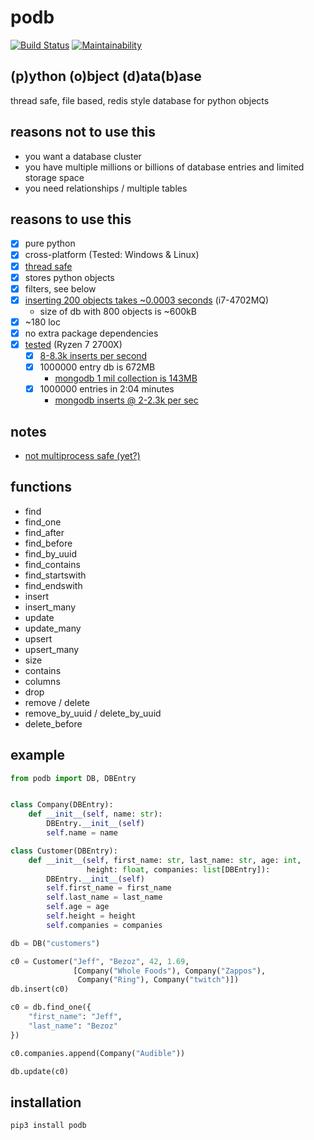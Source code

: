 
# podb

[![Build Status](https://build.eberlein.io/buildStatus/icon?job=python_podb)](https://build.eberlein.io/view/python/job/python_podb/)
[![Maintainability](https://api.codeclimate.com/v1/badges/4c7092020ba5916cd90b/maintainability)](https://codeclimate.com/github/nbdy/podb/maintainability)

## (p)ython (o)bject (d)ata(b)ase

thread safe, file based, redis style database for python objects

## reasons not to use this
- you want a database cluster
- you have multiple millions or billions of database entries and limited storage space
- you need relationships / multiple tables

## reasons to use this

- [X] pure python
- [X] cross-platform (Tested: Windows & Linux)
- [X] [thread safe](tests/threaded.py)
- [X] stores python objects
- [X] filters, see below
- [X] [inserting 200 objects takes ~0.0003 seconds](tests/all.py#L74) (i7-4702MQ)
    - size of db with 800 objects is ~600kB 
- [X] ~180 loc
- [X] no extra package dependencies
- [X] [tes](tests/all.py)[ted](tests/huge.py) (Ryzen 7 2700X)
  - [X] [8-8.3k inserts per second](tests/huge.py) 
  - [X] 1000000 entry db is 672MB
    - [mongodb 1 mil collection is 143MB](tests/mongocomp.py)
  - [X] 1000000 entries in 2:04 minutes
    - [mongodb inserts @ 2-2.3k per sec](tests/mongocomp.py)

## notes

- [not multiprocess safe (yet?)](tests/processed.py)

## functions

- find
- find_one
- find_after
- find_before
- find_by_uuid
- find_contains
- find_startswith
- find_endswith
- insert
- insert_many
- update
- update_many
- upsert
- upsert_many
- size
- contains
- columns
- drop
- remove / delete
- remove_by_uuid / delete_by_uuid
- delete_before

## example

```python
from podb import DB, DBEntry


class Company(DBEntry):
    def __init__(self, name: str):
        DBEntry.__init__(self)
        self.name = name

class Customer(DBEntry):
    def __init__(self, first_name: str, last_name: str, age: int,
                 height: float, companies: list[DBEntry]):
        DBEntry.__init__(self)
        self.first_name = first_name
        self.last_name = last_name
        self.age = age
        self.height = height
        self.companies = companies

db = DB("customers")

c0 = Customer("Jeff", "Bezoz", 42, 1.69,
              [Company("Whole Foods"), Company("Zappos"),
               Company("Ring"), Company("twitch")])
db.insert(c0)

c0 = db.find_one({
    "first_name": "Jeff",
    "last_name": "Bezoz"
})

c0.companies.append(Company("Audible"))

db.update(c0)
```

## installation

```shell
pip3 install podb
```